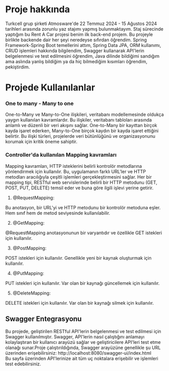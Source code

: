 # Proje hakkında

Turkcell grup şirketi Atmosware'de 22 Temmuz 2024 - 15 Ağustos 2024 tarihleri arasında zorunlu yaz stajımı yapmış bulunmaktayım.
Staj sürecinde yaptığım bu Rent A Car projesi benim ilk back-end projem.
Bu projeyle birlikte backende dair her şeyi neredeyse sıfırdan öğrendim.
Spring Framework-Spring Boot temellerini attım,
Spring Data JPA, ORM kullanımı, CRUD işlemleri hakkında bilgilendim,
Swagger kullanarak API'lerin belgelenmesi ve test edilmesini öğrendim,
Java dilinde bildiğimi sandığım ama aslında yanlış bildiğim ya da hiç bilmediğim kısımları öğrendim, pekiştirdim.

# Projede Kullanılanlar

### One to many - Many to one
One-to-Many ve Many-to-One ilişkileri, veritabanı modellemesinde oldukça yaygın kullanılan kavramlardır. Bu ilişkiler, veritabanı tabloları arasında anlamlı ve düzenli bir veri akışını sağlar.
One-to-Many bir kayıttan birçok kayda işaret ederken,
Many-to-One birçok kaydın bir kayda işaret ettiğini belirtir. Bu ilişki türleri, projelerde veri bütünlüğünü ve organizasyonunu korumak için kritik öneme sahiptir.

### Controller'da kullanılan Mapping kavramları
Mapping kavramları, HTTP isteklerini belirli kontrolör metodlarına yönlendirmek için kullanılır. Bu, uygulamanın farklı URL'ler ve HTTP metodları aracılığıyla çeşitli işlemleri gerçekleştirmesini sağlar. Her bir mapping tipi, RESTful web servislerinde belirli bir HTTP metodunu (GET, POST, PUT, DELETE) temsil eder ve buna göre ilgili işlevi yerine getirir.

1. @RequestMapping:

Bu anotasyon, bir URL'yi ve HTTP metodunu bir kontrolör metoduna eşler. Hem sınıf hem de metod seviyesinde kullanılabilir.

2. @GetMapping:

@RequestMapping anotasyonunun bir varyantıdır ve özellikle GET istekleri için kullanılır.

3. @PostMapping:

POST istekleri için kullanılır. Genellikle yeni bir kaynak oluşturmak için kullanılır.

4. @PutMapping:

PUT istekleri için kullanılır. Var olan bir kaynağı güncellemek için kullanılır.

5. @DeleteMapping:

DELETE istekleri için kullanılır. Var olan bir kaynağı silmek için kullanılır.

## Swagger Entegrasyonu
Bu projede, geliştirilen RESTful API'lerin belgelenmesi ve test edilmesi için Swagger kullanılmıştır. Swagger, API'lerin nasıl çalıştığını anlamayı kolaylaştıran bir kullanıcı arayüzü sağlar ve geliştiricilere API'leri test etme olanağı sunar.Proje çalıştırıldığında, Swagger arayüzüne genellikle şu URL üzerinden erişebilirsiniz: 
http://localhost:8080/swagger-ui/index.html  
Bu sayfa üzerinden API'lerinize ait tüm uç noktalara erişebilir ve işlemleri test edebilirsiniz.
















